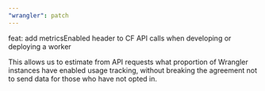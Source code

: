 ```yaml
---
"wrangler": patch
---
```


feat: add metricsEnabled header to CF API calls when developing or deploying a worker

This allows us to estimate from API requests what proportion of Wrangler
instances have enabled usage tracking, without breaking the agreement not
to send data for those who have not opted in.
